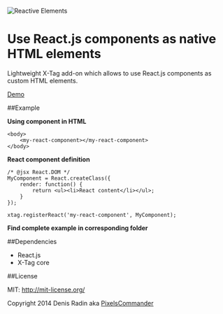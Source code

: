 ![Reactive Elements](http://pixelscommander.com/polygon/reactive-elements/assets/logo-reactive-elements-small.png "Reactive Elements")

Use React.js components as native HTML elements
===============================================

Lightweight X-Tag add-on which allows to use React.js components as custom HTML elements.

[Demo](http://pixelscommander.com/polygon/reactive-elements/example/)

##Example

**Using component in HTML**

	<body>
		<my-react-component></my-react-component>
	</body>

**React component definition**

	/* @jsx React.DOM */
	MyComponent = React.createClass({
	    render: function() {
	        return <ul><li>React content</li></ul>;
	    }
	});
	
	xtag.registerReact('my-react-component', MyComponent);

**Find complete example in corresponding folder**
	
##Dependencies
- React.js
- X-Tag core


##License

MIT: http://mit-license.org/

Copyright 2014 Denis Radin aka [PixelsCommander](http://pixelscommander.com)
